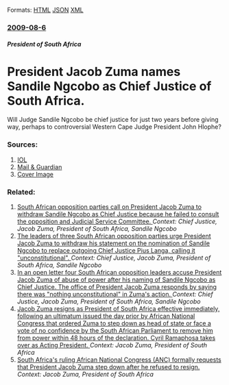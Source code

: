 
Formats: [HTML](/news/2009/08/6/president-jacob-zuma-names-sandile-ngcobo-as-chief-justice-of-south-africa.html)  [JSON](/news/2009/08/6/president-jacob-zuma-names-sandile-ngcobo-as-chief-justice-of-south-africa.json)  [XML](/news/2009/08/6/president-jacob-zuma-names-sandile-ngcobo-as-chief-justice-of-south-africa.xml)  

### [2009-08-6](/news/2009/08/6/index.md)

##### President of South Africa
#  President Jacob Zuma names Sandile Ngcobo as Chief Justice of South Africa. 

Will Judge Sandile Ngcobo be chief justice for just two years before giving way, perhaps to controversial Western Cape Judge President John Hlophe?


### Sources:

1. [IOL](http://www.int.iol.co.za/index.php?set_id=1&click_id=13&art_id=nw20090806142534531C121683)
2. [Mail & Guardian](http://www.mg.co.za/article/2009-08-07-ngcobo-is-chief-justice-but-for-how-long)
2. [Cover Image](http://c1608832.cdn.cloudfiles.rackspacecloud.com/AmpersandforFB.gif)

### Related:

1. [ South African opposition parties call on President Jacob Zuma to withdraw Sandile Ngcobo as Chief Justice because he failed to consult the opposition and Judicial Service Committee. ](/news/2009/08/9/south-african-opposition-parties-call-on-president-jacob-zuma-to-withdraw-sandile-ngcobo-as-chief-justice-because-he-failed-to-consult-the.md) _Context: Chief Justice, Jacob Zuma, President of South Africa, Sandile Ngcobo_
2. [ The leaders of three South African opposition parties urge President Jacob Zuma to withdraw his statement on the nomination of Sandile Ngcobo to replace outgoing Chief Justice Pius Langa, calling it "unconstitutional". ](/news/2009/08/7/the-leaders-of-three-south-african-opposition-parties-urge-president-jacob-zuma-to-withdraw-his-statement-on-the-nomination-of-sandile-ngco.md) _Context: Chief Justice, Jacob Zuma, President of South Africa, Sandile Ngcobo_
3. [ In an open letter four South African opposition leaders accuse President Jacob Zuma of abuse of power after his naming of Sandile Ngcobo as Chief Justice. The office of President Jacob Zuma responds by saying there was "nothing unconstitutional" in Zuma's action. ](/news/2009/08/10/in-an-open-letter-four-south-african-opposition-leaders-accuse-president-jacob-zuma-of-abuse-of-power-after-his-naming-of-sandile-ngcobo-as.md) _Context: Chief Justice, Jacob Zuma, President of South Africa, Sandile Ngcobo_
4. [Jacob Zuma resigns as President of South Africa effective immediately, following an ultimatum issued the day prior by African National Congress that ordered Zuma to step down as head of state or face a vote of no confidence by the South African Parliament to remove him from power within 48 hours of the declaration. Cyril Ramaphosa takes over as Acting President. ](/news/2018/02/14/jacob-zuma-resigns-as-president-of-south-africa-effective-immediately-following-an-ultimatum-issued-the-day-prior-by-african-national-congr.md) _Context: Jacob Zuma, President of South Africa_
5. [South Africa's ruling African National Congress (ANC) formally requests that President Jacob Zuma step down after he refused to resign. ](/news/2018/02/13/south-africa-s-ruling-african-national-congress-anc-formally-requests-that-president-jacob-zuma-step-down-after-he-refused-to-resign.md) _Context: Jacob Zuma, President of South Africa_

